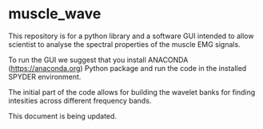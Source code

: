 # muscle_wave
This repository is for a python library and a software GUI intended to allow scientist to analyse the spectral properties of the muscle EMG signals.

To run the GUI we suggest that you install ANACONDA (https://anaconda.org)  Python package and run the code in the installed SPYDER environment.

The initial part of the code allows for building the wavelet banks for finding intesities across different frequency bands.

This document is being updated.
